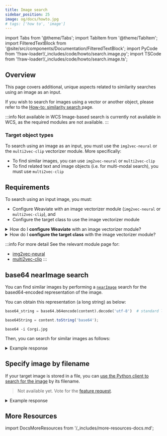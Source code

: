 ```yaml
---
title: Image search
sidebar_position: 25
image: og/docs/howto.jpg
# tags: ['how to', 'image']
---
```


import Tabs from '@theme/Tabs';
import TabItem from '@theme/TabItem';
import FilteredTextBlock from '@site/src/components/Documentation/FilteredTextBlock';
import PyCode from '!!raw-loader!/_includes/code/howto/search.image.py';
import TSCode from '!!raw-loader!/_includes/code/howto/search.image.ts';

## Overview

This page covers additional, unique aspects related to similarity searches using an image as an input.

If you wish to search for images using a vector or another object, please refer to the [How-to: similarity search ](./similarity.md) page.

:::info Not available in WCS
Image-based search is currently not available in WCS, as the required modules are not available.
:::

### Target object types

To search using an image as an input, you must use the `img2vec-neural` or the `multi2vec-clip` vectorizer module. More specifically:
- To find similar images, you can use `img2vec-neural` or `multi2vec-clip`
- To find related text and image objects (i.e. for multi-modal search), you must use `multi2vec-clip`

## Requirements

To search using an input image, you must:
* Configure Weaviate with an image vectorizer module (`img2vec-neural` or `multi2vec-clip`), and
* Configure the target class to use the image vectorizer module

<details>
  <summary>How do I <strong>configure Weaviate</strong> with an image vectorizer module?</summary>

You must enable the desired vectorizer module and specify the inference API address in the relevant configuration file (e.g. `docker-compose.yml`). 

An example `img2vec-neural` module is shown below:

```yaml
services:
  weaviate:
    environment:
      IMAGE_INFERENCE_API: "http://i2v-neural:8080"
      DEFAULT_VECTORIZER_MODULE: 'img2vec-neural'
      ENABLE_MODULES: 'img2vec-neural'
  i2v-neural:
    image: semitechnologies/img2vec-pytorch:resnet50
```

And an example `multi2vec-clip` module is shown below:

```yaml
services:
  weaviate:
    environment:
      CLIP_INFERENCE_API: 'http://multi2vec-clip:8080'
      DEFAULT_VECTORIZER_MODULE: 'multi2vec-clip'
      ENABLE_MODULES: 'multi2vec-clip'
  multi2vec-clip:
    image: semitechnologies/multi2vec-clip:sentence-transformers-clip-ViT-B-32-multilingual-v1
    environment:
      ENABLE_CUDA: '0'
```

</details>

<details>
  <summary>How do I <strong>configure the target class</strong> with the image vectorizer module?</summary>

You must configure the target class to:
- Ensure that the target class configured to use the image vectorizer module, such as by explicitly setting it as the vectorizer for the class. And
- Specify `imageFields` property to specify field(s) that will store the images.

For using `img2vec-neural`, an example class definition may look as follows: 

```json
{
  "classes": [
    {
      "class": "ImageExample",
      "moduleConfig": {
        "img2vec-neural": {
          "imageFields": [
            "image"
          ]
        }
      },
      "properties": [
        {
          "dataType": [
            "blob"
          ],
          "description": "Grayscale image",
          "name": "image"
        }
      ],
      "vectorizer": "img2vec-neural"
    }
  ]
}
```

For using `multi2vec-clip`, an example class definition may look as follows:

```json
{
  "classes": [
    {
      "class": "ClipExample",
      "moduleConfig": {
        "multi2vec-clip": {
          "imageFields": [
            "image"
          ]
        }
      },
      "properties": [
        {
          "dataType": [
            "blob"
          ],
          "name": "image"
        }
      ],
      "vectorizer": "multi2vec-clip"
    }
  ]
}
```

Note that for the [multi2vec-clip vectorizer module](../modules/retriever-vectorizer-modules/multi2vec-clip.md), there are additional settings available such as how to balance text and image-derived vectors.

</details>

:::info For more detail
See the relevant module page for:
- [img2vec-neural](../modules/retriever-vectorizer-modules/img2vec-neural.md)
- [multi2vec-clip](../modules/retriever-vectorizer-modules/multi2vec-clip.md)
:::

## base64 nearImage search

You can find similar images by performing a [`nearImage`](../modules/retriever-vectorizer-modules/img2vec-neural.md#nearimage-search) search for the based64-encoded representation of the image. 

You can obtain this representation (a long string) as below:

<Tabs groupId="languages">
  <TabItem value="py" label="Python">

  ```python
  base64_string = base64.b64encode(content).decode('utf-8')  # standard library module
  ```
  </TabItem>
  <TabItem value="js" label="TypeScript">

  ```typescript
  base64String = content.toString('base64');
  ```
  </TabItem>
  <TabItem value="curl" label="Shell">

  ```shell
  base64 -i Corgi.jpg
  ```
  </TabItem>
</Tabs>


Then, you can search for similar images as follows:

<Tabs groupId="languages">
  <TabItem value="py" label="Python">
    <FilteredTextBlock
      text={PyCode}
      startMarker="# base64 START"
      endMarker="# base64 END"
      language="py"
    />
  </TabItem>

  <TabItem value="js" label="TypeScript">
    <FilteredTextBlock
      text={TSCode}
      startMarker="// base64 START"
      endMarker="// base64 END"
      language="ts"
    />
  </TabItem>
</Tabs>


<details>
  <summary>Example response</summary>

  <FilteredTextBlock
    text={PyCode}
    startMarker="# Expected base64 results START"
    endMarker="# Expected base64 results END"
    language="json"
  />

</details>


## Specify image by filename

If your target image is stored in a file, you can [use the Python client to search for the image](https://weaviate-python-client.readthedocs.io/en/stable/weaviate.gql.html#weaviate.gql.get.GetBuilder.with_near_image) by its filename.

<Tabs groupId="languages">
  <TabItem value="py" label="Python">
    <FilteredTextBlock
      text={PyCode}
      startMarker="# ImageFileSearch START"
      endMarker="# ImageFileSearch END"
      language="py"
    />
  </TabItem>

  <TabItem value="js" label="TypeScript">

  > Not available yet. Vote for the [feature request](https://github.com/weaviate/typescript-client/issues/65).

  </TabItem>
</Tabs>

<details>
  <summary>Example response</summary>

  <FilteredTextBlock
    text={PyCode}
    startMarker="# Expected base64 results START"
    endMarker="# Expected base64 results END"
    language="json"
  />

</details>

[//]: # (## Distance threshold)

[//]: # ()
[//]: # (You can set a threshold for similarity search by setting a maximum `distance`. The distance indicates how dissimilar two images are.)

[//]: # ()
[//]: # (<Tabs groupId="languages">)

[//]: # (  <TabItem value="py" label="Python">)

[//]: # (    <FilteredTextBlock)

[//]: # (      text={PyCode})

[//]: # (      startMarker="# Distance START")

[//]: # (      endMarker="# Distance END")

[//]: # (      language="py")

[//]: # (    />)

[//]: # (  </TabItem>)

[//]: # ()
[//]: # (  <TabItem value="js" label="TypeScript">)

[//]: # (    <FilteredTextBlock)

[//]: # (      text={TSCode})

[//]: # (      startMarker="// Distance START")

[//]: # (      endMarker="// Distance END")

[//]: # (      language="ts")

[//]: # (    />)

[//]: # (  </TabItem>)

[//]: # (</Tabs>)

[//]: # ()
[//]: # ()
[//]: # (<details>)

[//]: # (  <summary>Example response</summary>)

[//]: # ()
[//]: # (  <FilteredTextBlock)

[//]: # (    text={PyCode})

[//]: # (    startMarker="# Expected Distance results START")

[//]: # (    endMarker="# Expected Distance results END")

[//]: # (    language="json")

[//]: # (  />)

[//]: # ()
[//]: # (</details>)

## More Resources

import DocsMoreResources from '/_includes/more-resources-docs.md';

<DocsMoreResources />
